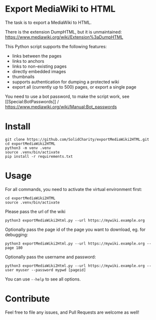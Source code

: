 Export MediaWiki to HTML
========================

The task is to export a MediaWiki to HTML.

There is the extension DumpHTML, but it is unmaintained: https://www.mediawiki.org/wiki/Extension%3aDumpHTML

This Python script supports the following features:

* links between the pages
* links to anchors
* links to non-existing pages
* directly embedded images
* thumbnails
* supports authentication for dumping a protected wiki
* export all (currently up to 500) pages, or export a single page

You need to use a bot password, to make the script work, see [[Special:BotPasswords]] / https://www.mediawiki.org/wiki/Manual:Bot_passwords

Install
=======

    git clone https://github.com/SolidCharity/exportMediaWiki2HTML.git
    cd exportMediaWiki2HTML
    python3 -m venv .venv
    source .venv/bin/activate
    pip install -r requirements.txt

Usage
=====

For all commands, you need to activate the virtual environment first:

    cd exportMediaWiki2HTML
    source .venv/bin/activate

Please pass the url of the wiki

    python3 exportMediaWiki2Html.py --url https://mywiki.example.org

Optionally pass the page id of the page you want to download, eg. for debugging:

    python3 exportMediaWiki2Html.py --url https://mywiki.example.org --page 180

Optionally pass the username and password:

    python3 exportMediaWiki2Html.py --url https://mywiki.example.org --user myuser --password mypwd [pageid]

You can use `--help` to see all options.

Contribute
==========

Feel free to file any issues, and Pull Requests are welcome as well!
